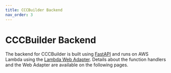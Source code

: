 ```yaml
---
title: CCCBuilder Backend
nav_order: 3
---
```


# CCCBuilder Backend

The backend for CCCBuilder is built using [FastAPI](https://fastapi.tiangolo.com) and runs on AWS Lambda using the [Lambda Web Adapter](https://github.com/awslabs/aws-lambda-web-adapter). Details about the function handlers and the Web Adapter are available on the following pages.

